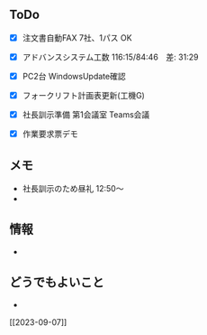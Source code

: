 ## ToDo
- [x] 注文書自動FAX 7社、1パス OK
- [x] アドバンスシステム工数 116:15/84:46　差: 31:29
- [x] PC2台 WindowsUpdate確認
- [x] フォークリフト計画表更新(工機G)
- [x] 社長訓示準備 第1会議室 Teams会議
- [x] 作業要求票デモ


## メモ
- 社長訓示のため昼礼 12:50～
- 


## 情報
- 


## どうでもよいこと
- 


[[2023-09-07]]

